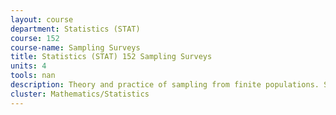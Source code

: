 ```yaml
---
layout: course 
department: Statistics (STAT)
course: 152
course-name: Sampling Surveys
title: Statistics (STAT) 152 Sampling Surveys
units: 4
tools: nan
description: Theory and practice of sampling from finite populations. Simple random, stratified, cluster, and double sampling. Sampling with unequal probabilities. Properties of various estimators including ratio, regression, and difference estimators. Error estimation for complex samples.
cluster: Mathematics/Statistics
---
```

